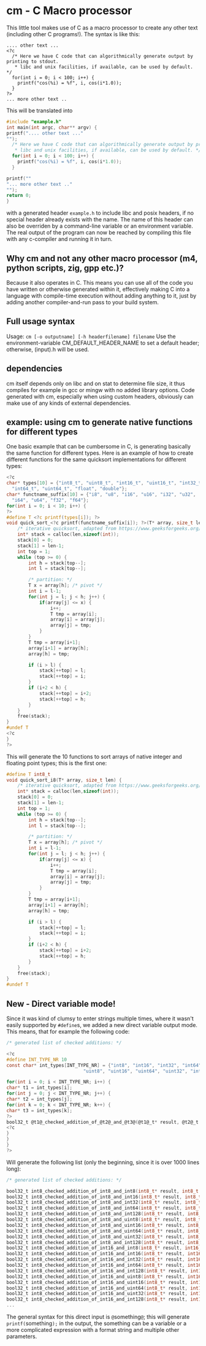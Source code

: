 # cm - C Macro processor

This little tool makes use of C as a macro processor to create any other text (including other C programs!). The syntax is like this:

```
.... other text ...
<?c
  /* Here we have C code that can algorithmically generate output by printing to stdout.
   * libc and unix facilities, if available, can be used by default. */
  for(int i = 0; i < 100; i++) {
    printf("cos(%i) = %f", i, cos(i*1.0));
  }
?>
... more other text ..
```

This will be translated into
```c
#include "example.h"
int main(int argc, char** argv) {
printf(".... other text ..."
"");
  /* Here we have C code that can algorithmically generate output by printing to stdout.
   * libc and unix facilities, if available, can be used by default. */
  for(int i = 0; i < 100; i++) {
    printf("cos(%i) = %f", i, cos(i*1.0));
  }

printf(""
"... more other text .."
"");
return 0;
}

```

with a generated header `example.h` to include libc and posix headers, if no special header already exists with the name. The name of this header can also be overriden by a command-line variable or an environment variable. The real output of the program can now be reached by compiling this file with any c-compiler and running it in turn.

## Why cm and not any other macro processor (m4, python scripts, zig, gpp etc.)?

Because it also operates in C. This means you can use all of the code you have written or otherwise generated within it, effectively making C into a language with compile-time execution without adding anything to it, just by adding another compiler-and-run pass to your build system.

## Full usage syntax

Usage: `cm [-o outputname] [-h headerfilename] filename`
Use the environment-variable CM_DEFAULT_HEADER_NAME to set a default header; otherwise, (input).h will be used.

## dependencies

cm itself depends only on libc and on stat to determine file size, it thus compiles for example in gcc or mingw with no added library options.
Code generated with cm, especially when using custom headers, obviously can make use of any kinds of external dependencies.

## example: using cm to generate native functions for different types

One basic example that can be cumbersome in C, is generating basically the same function for different types. Here is an example of how to create different functions for the same quicksort implementations for different types:

```c
<?c
char* types[10] = {"int8_t", "uint8_t", "int16_t", "uint16_t", "int32_t", "uint32_t",
  "int64_t", "uint64_t", "float", "double"};
char* functname_suffix[10] = {"i8", "u8", "i16", "u16", "i32", "u32",
  "i64", "u64", "f32", "f64"};
for(int i = 0; i < 10; i++) {
?>
#define T <?c printf(types[i]); ?>
void quick_sort_<?c printf(functname_suffix[i]); ?>(T* array, size_t len) {
    /* iterative quicksort, adapted from https://www.geeksforgeeks.org/iterative-quick-sort/ */
    int* stack = calloc(len,sizeof(int));
    stack[0] = 0;
    stack[1] = len-1;
    int top = 1;
    while (top >= 0) {
        int h = stack[top--];
        int l = stack[top--];

        /* partition: */
        T x = array[h]; /* pivot */
        int i = l-1;
        for(int j = l; j < h; j++) {
            if(array[j] <= x) {
                i++;
                T tmp = array[i];
                array[i] = array[j];
                array[j] = tmp;
            }
        }
        T tmp = array[i+1];
        array[i+1] = array[h];
        array[h] = tmp;

        if (i > l) {
            stack[++top] = l;
            stack[++top] = i;
        }
        if (i+2 < h) {
            stack[++top] = i+2;
            stack[++top] = h;
        }
    }
    free(stack);
}
#undef T
<?c
}
?>
```

This will generate the 10 functions to sort arrays of native integer and floating point types; this is the first one:

```c
#define T int8_t
void quick_sort_i8(T* array, size_t len) {
    /* iterative quicksort, adapted from https://www.geeksforgeeks.org/iterative-quick-sort/ */
    int* stack = calloc(len,sizeof(int));
    stack[0] = 0;
    stack[1] = len-1;
    int top = 1;
    while (top >= 0) {
        int h = stack[top--];
        int l = stack[top--];

        /* partition: */
        T x = array[h]; /* pivot */
        int i = l-1;
        for(int j = l; j < h; j++) {
            if(array[j] <= x) {
                i++;
                T tmp = array[i];
                array[i] = array[j];
                array[j] = tmp;
            }
        }
        T tmp = array[i+1];
        array[i+1] = array[h];
        array[h] = tmp;

        if (i > l) {
            stack[++top] = l;
            stack[++top] = i;
        }
        if (i+2 < h) {
            stack[++top] = i+2;
            stack[++top] = h;
        }
    }
    free(stack);
}
#undef T
```

## New - Direct variable mode!

Since it was kind of clumsy to enter strings multiple times, where it wasn't easily supported by `#define`s, we added a new direct variable output mode. This means, that for example the following code:


```c
/* generated list of checked additions: */

<?c
#define INT_TYPE_NR 10
const char* int_types[INT_TYPE_NR] = {"int8", "int16", "int32", "int64", "int128",
                            "uint8", "uint16", "uint64", "uint32", "int128"};

for(int i = 0; i < INT_TYPE_NR; i++) {
char* t1 = int_types[i];
for(int j = 0; j < INT_TYPE_NR; j++) {
char* t2 = int_types[j];
for(int k = 0; k < INT_TYPE_NR; k++) {
char* t3 = int_types[k];
?>
bool32_t @t1@_checked_addition_of_@t2@_and_@t3@(@t1@_t* result, @t2@_t a, @t3@_t b);
<?c
}
}
}
?>
```

Will generate the following list (only the beginning, since it is over 1000 lines long):
```c
/* generated list of checked additions: */

bool32_t int8_checked_addition_of_int8_and_int8(int8_t* result, int8_t a, int8_t b);
bool32_t int8_checked_addition_of_int8_and_int16(int8_t* result, int8_t a, int16_t b);
bool32_t int8_checked_addition_of_int8_and_int32(int8_t* result, int8_t a, int32_t b);
bool32_t int8_checked_addition_of_int8_and_int64(int8_t* result, int8_t a, int64_t b);
bool32_t int8_checked_addition_of_int8_and_int128(int8_t* result, int8_t a, int128_t b);
bool32_t int8_checked_addition_of_int8_and_uint8(int8_t* result, int8_t a, uint8_t b);
bool32_t int8_checked_addition_of_int8_and_uint16(int8_t* result, int8_t a, uint16_t b);
bool32_t int8_checked_addition_of_int8_and_uint64(int8_t* result, int8_t a, uint64_t b);
bool32_t int8_checked_addition_of_int8_and_uint32(int8_t* result, int8_t a, uint32_t b);
bool32_t int8_checked_addition_of_int8_and_int128(int8_t* result, int8_t a, int128_t b);
bool32_t int8_checked_addition_of_int16_and_int8(int8_t* result, int16_t a, int8_t b);
bool32_t int8_checked_addition_of_int16_and_int16(int8_t* result, int16_t a, int16_t b);
bool32_t int8_checked_addition_of_int16_and_int32(int8_t* result, int16_t a, int32_t b);
bool32_t int8_checked_addition_of_int16_and_int64(int8_t* result, int16_t a, int64_t b);
bool32_t int8_checked_addition_of_int16_and_int128(int8_t* result, int16_t a, int128_t b);
bool32_t int8_checked_addition_of_int16_and_uint8(int8_t* result, int16_t a, uint8_t b);
bool32_t int8_checked_addition_of_int16_and_uint16(int8_t* result, int16_t a, uint16_t b);
bool32_t int8_checked_addition_of_int16_and_uint64(int8_t* result, int16_t a, uint64_t b);
bool32_t int8_checked_addition_of_int16_and_uint32(int8_t* result, int16_t a, uint32_t b);
bool32_t int8_checked_addition_of_int16_and_int128(int8_t* result, int16_t a, int128_t b);
...
```

The general syntax for this direct input is `@`something`@`; this will generate `printf(`something`);` in the output, the something can be a variable or a more complicated expression with a format string and multiple other parameters.
